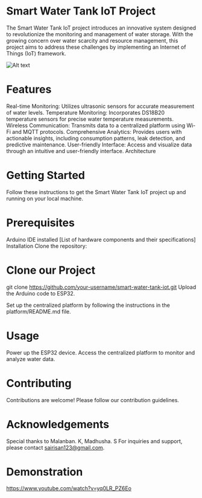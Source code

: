 # Smart Water Tank IoT Project

The Smart Water Tank IoT project introduces an innovative system designed to revolutionize the monitoring and management of water storage. With the growing concern over water scarcity and resource management, this project aims to address these challenges by implementing an Internet of Things (IoT) framework.

![Alt text]([https://github.com/SAIRISAN123/ClickGuard/blob/main/Combined.JPG](https://github.com/SAIRISAN123/Smart_water_tank/blob/main/Dashboard/Login.png))





# Features
Real-time Monitoring: Utilizes ultrasonic sensors for accurate measurement of water levels.
Temperature Monitoring: Incorporates DS18B20 temperature sensors for precise water temperature measurements.
Wireless Communication: Transmits data to a centralized platform using Wi-Fi and MQTT protocols.
Comprehensive Analytics: Provides users with actionable insights, including consumption patterns, leak detection, and predictive maintenance.
User-friendly Interface: Access and visualize data through an intuitive and user-friendly interface.
Architecture

# Getting Started
Follow these instructions to get the Smart Water Tank IoT project up and running on your local machine.

# Prerequisites
Arduino IDE installed
[List of hardware components and their specifications]
Installation
Clone the repository:

# Clone our Project

git clone https://github.com/your-username/smart-water-tank-iot.git
Upload the Arduino code to ESP32.

Set up the centralized platform by following the instructions in the platform/README.md file.

# Usage
Power up the ESP32 device.
Access the centralized platform to monitor and analyze water data.
# Contributing
Contributions are welcome! Please follow our contribution guidelines.


# Acknowledgements
Special thanks to Malanban. K, Madhusha. S
For inquiries and support, please contact sairisan123@gmail.com.

# Demonstration
https://www.youtube.com/watch?v=yq0LR_PZ6Eo

